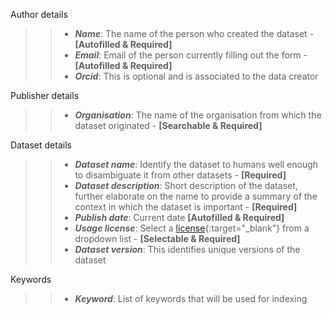 Author details  
>>- **_Name_**: The name of the person who created the dataset - **[Autofilled & Required]**<br>
>>- **_Email_**: Email of the person currently filling out the form - **[Autofilled & Required]**<br>
>>- **_Orcid_**: This is optional and is associated to the data creator<br>

Publisher details  
>>- **_Organisation_**: The name of the organisation from which the dataset originated - **[Searchable & Required]**<br>

Dataset details  
>>- **_Dataset name_**: Identify the dataset to humans well enough to disambiguate it from other datasets - **[Required]**<br>
>>- **_Dataset description_**: Short description of the dataset, further elaborate on the name to provide a summary of the context in which the dataset is important - **[Required]**<br>
>>- **_Publish date_**: Current date **[Autofilled & Required]**<br>
>>- **_Usage license_**: Select a [license](../licenses.md){:target="\_blank"} from a dropdown list - **[Selectable & Required]**<br>
>>- **_Dataset version_**: This identifies unique versions of the dataset<br>

Keywords  
>>- **_Keyword_**: List of keywords that will be used for indexing<br>